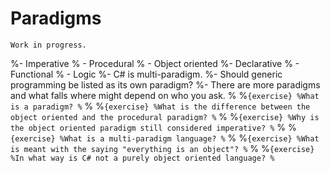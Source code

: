 # Paradigms

```{warning}
Work in progress.
```

%- Imperative
%  - Procedural
%  - Object oriented
%- Declarative
%  - Functional
%  - Logic
%- C# is multi-paradigm.
%- Should generic programming be listed as its own paradigm?
%- There are more paradigms and what falls where might depend on who you ask.
%
%```{exercise}
%What is a paradigm?
%```
%
%```{exercise}
%What is the difference between the object oriented and the procedural paradigm?
%```
%
%```{exercise}
%Why is the object oriented paradigm still considered imperative?
%```
%
%```{exercise}
%What is a multi-paradigm language?
%```
%
%```{exercise}
%What is meant with the saying "everything is an object"?
%```
%
%```{exercise}
%In what way is C# not a purely object oriented language?
%```
